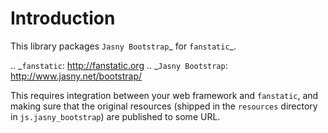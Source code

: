 Introduction
============

This library packages `Jasny Bootstrap`_ for `fanstatic`_.

.. _`fanstatic`: http://fanstatic.org
.. _`Jasny Bootstrap`: http://www.jasny.net/bootstrap/

This requires integration between your web framework and ``fanstatic``,
and making sure that the original resources (shipped in the ``resources``
directory in ``js.jasny_bootstrap``) are published to some URL.